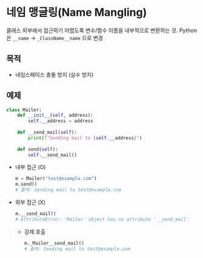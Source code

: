 # 네임 맹글링(Name Mangling)
클래스 외부에서 접근하기 어렵도록 변수/함수 이름을 내부적으로 변환하는 것. 
Python은 `__name` → `_ClassName__name` 으로 변경

## 목적
- 네임스페이스 충돌 방지 (실수 방지)

## 예제
```py
class Mailer:
    def __init__(self, address):
        self.__address = address
    
    def __send_mail(self):
        print(f"Sending mail to {self.__address}")
    
    def send(self):
        self.__send_mail()
```
- 내부 접근 (O)
  ```py
  m = Mailer("test@example.com")
  m.send()
  # 출력: Sending mail to test@example.com
  ```
- 외부 접근 (X)
  ```py
  m.__send_mail()  
  # AttributeError: 'Mailer' object has no attribute '__send_mail'
  ```
  - 강제 호출
    ```py
    m._Mailer__send_mail()
    # 출력: Sending mail to test@example.com
    ```